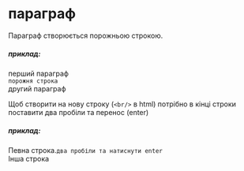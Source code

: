 # параграф  
Параграф створюється порожньою строкою.

##### приклад:
перший параграф  
`порожня строка`  
другий параграф  


Щоб створити  на нову строку (`<br/>` в html) потрібно в кінці строки поставити два пробіли та перенос (enter)

##### приклад:  
Певна строка.`два пробіли та натиснути enter`  
Інша строка
